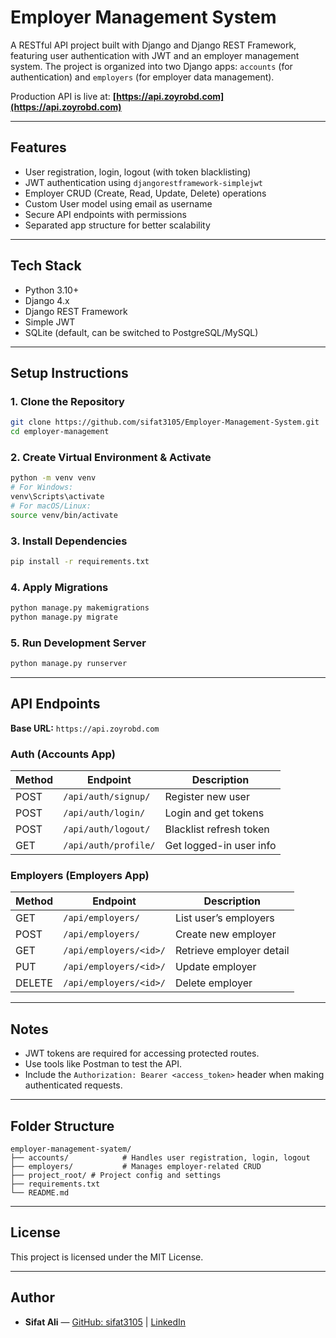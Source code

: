 # Employer Management System

A RESTful API project built with Django and Django REST Framework, featuring user authentication with JWT and an employer management system. The project is organized into two Django apps: `accounts` (for authentication) and `employers` (for employer data management).

Production API is live at: **[https://api.zoyrobd.com](https://api.zoyrobd.com)**

---

## Features

- User registration, login, logout (with token blacklisting)
- JWT authentication using `djangorestframework-simplejwt`
- Employer CRUD (Create, Read, Update, Delete) operations
- Custom User model using email as username
- Secure API endpoints with permissions
- Separated app structure for better scalability

---

## Tech Stack

- Python 3.10+
- Django 4.x
- Django REST Framework
- Simple JWT
- SQLite (default, can be switched to PostgreSQL/MySQL)

---

## Setup Instructions

### 1. Clone the Repository

```bash
git clone https://github.com/sifat3105/Employer-Management-System.git
cd employer-management
```

### 2. Create Virtual Environment & Activate

```bash
python -m venv venv
# For Windows:
venv\Scripts\activate
# For macOS/Linux:
source venv/bin/activate
```

### 3. Install Dependencies

```bash
pip install -r requirements.txt
```

### 4. Apply Migrations

```bash
python manage.py makemigrations
python manage.py migrate
```

### 5. Run Development Server

```bash
python manage.py runserver
```

---

## API Endpoints

**Base URL:** `https://api.zoyrobd.com`

### Auth (Accounts App)

| Method | Endpoint            | Description            |
|--------|---------------------|------------------------|
| POST   | `/api/auth/signup/` | Register new user      |
| POST   | `/api/auth/login/`  | Login and get tokens   |
| POST   | `/api/auth/logout/` | Blacklist refresh token|
| GET    | `/api/auth/profile/`| Get logged-in user info|

### Employers (Employers App)

| Method | Endpoint                | Description              |
|--------|-------------------------|--------------------------|
| GET    | `/api/employers/`       | List user’s employers    |
| POST   | `/api/employers/`       | Create new employer      |
| GET    | `/api/employers/<id>/`  | Retrieve employer detail |
| PUT    | `/api/employers/<id>/`  | Update employer          |
| DELETE | `/api/employers/<id>/`  | Delete employer          |

---

## Notes

- JWT tokens are required for accessing protected routes.
- Use tools like Postman to test the API.
- Include the `Authorization: Bearer <access_token>` header when making authenticated requests.

---

## Folder Structure

```
employer-management-syatem/
├── accounts/            # Handles user registration, login, logout
├── employers/           # Manages employer-related CRUD
├── project_root/ # Project config and settings
├── requirements.txt
└── README.md
```

---

## License

This project is licensed under the MIT License.

---

## Author

- **Sifat Ali** — [GitHub: sifat3105](https://github.com/sifat3105) | [LinkedIn](https://linkedin.com/in/sifat3105)

